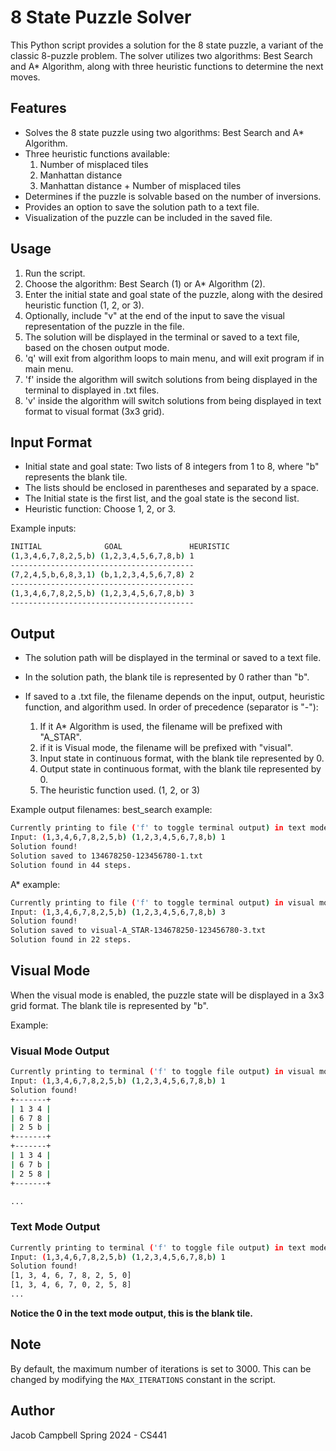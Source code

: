 # 8 State Puzzle Solver

This Python script provides a solution for the 8 state puzzle, a variant of the classic 8-puzzle problem. The solver utilizes two algorithms: Best Search and A\* Algorithm, along with three heuristic functions to determine the next moves.

## Features

- Solves the 8 state puzzle using two algorithms: Best Search and A\* Algorithm.
- Three heuristic functions available:
  1. Number of misplaced tiles
  2. Manhattan distance
  3. Manhattan distance + Number of misplaced tiles
- Determines if the puzzle is solvable based on the number of inversions.
- Provides an option to save the solution path to a text file.
- Visualization of the puzzle can be included in the saved file.

## Usage

1. Run the script.
2. Choose the algorithm: Best Search (1) or A\* Algorithm (2).
3. Enter the initial state and goal state of the puzzle, along with the desired heuristic function (1, 2, or 3).
4. Optionally, include "v" at the end of the input to save the visual representation of the puzzle in the file.
5. The solution will be displayed in the terminal or saved to a text file, based on the chosen output mode.
6. 'q' will exit from algorithm loops to main menu, and will exit program if in main menu.
7. 'f' inside the algorithm will switch solutions from being displayed in the terminal to displayed in .txt files.
8. 'v' inside the algorithm will switch solutions from being displayed in text format to visual format (3x3 grid).

## Input Format

- Initial state and goal state: Two lists of 8 integers from 1 to 8, where "b" represents the blank tile.
- The lists should be enclosed in parentheses and separated by a space.
- The Initial state is the first list, and the goal state is the second list.
- Heuristic function: Choose 1, 2, or 3.

Example inputs:

```bash
INITIAL              GOAL               HEURISTIC
(1,3,4,6,7,8,2,5,b) (1,2,3,4,5,6,7,8,b) 1
-----------------------------------------
(7,2,4,5,b,6,8,3,1) (b,1,2,3,4,5,6,7,8) 2
-----------------------------------------
(1,3,4,6,7,8,2,5,b) (1,2,3,4,5,6,7,8,b) 3
-----------------------------------------
```

## Output

- The solution path will be displayed in the terminal or saved to a text file.
- In the solution path, the blank tile is represented by 0 rather than "b".
- If saved to a .txt file, the filename depends on the input, output, heuristic function, and algorithm used. In order of precedence (separator is "\-"):

  1. If it A\* Algorithm is used, the filename will be prefixed with "A_STAR".
  2. if it is Visual mode, the filename will be prefixed with "visual".
  3. Input state in continuous format, with the blank tile represented by 0.
  4. Output state in continuous format, with the blank tile represented by 0.
  5. The heuristic function used. (1, 2, or 3)

Example output filenames:
best_search example:

```bash
Currently printing to file ('f' to toggle terminal output) in text mode ('v' to toggle visual mode)
Input: (1,3,4,6,7,8,2,5,b) (1,2,3,4,5,6,7,8,b) 1
Solution found!
Solution saved to 134678250-123456780-1.txt
Solution found in 44 steps.
```

A\* example:

```bash
Currently printing to file ('f' to toggle terminal output) in visual mode ('v' to toggle visual mode)
Input: (1,3,4,6,7,8,2,5,b) (1,2,3,4,5,6,7,8,b) 3
Solution found!
Solution saved to visual-A_STAR-134678250-123456780-3.txt
Solution found in 22 steps.
```

## Visual Mode

When the visual mode is enabled, the puzzle state will be displayed in a 3x3 grid format. The blank tile is represented by "b".

Example:

### Visual Mode Output

```bash
Currently printing to terminal ('f' to toggle file output) in visual mode ('v' to toggle visual mode)
Input: (1,3,4,6,7,8,2,5,b) (1,2,3,4,5,6,7,8,b) 1
Solution found!
+-------+
| 1 3 4 |
| 6 7 8 |
| 2 5 b |
+-------+
+-------+
| 1 3 4 |
| 6 7 b |
| 2 5 8 |
+-------+

...
```

### Text Mode Output

```bash
Currently printing to terminal ('f' to toggle file output) in text mode ('v' to toggle visual mode)
Input: (1,3,4,6,7,8,2,5,b) (1,2,3,4,5,6,7,8,b) 1
Solution found!
[1, 3, 4, 6, 7, 8, 2, 5, 0]
[1, 3, 4, 6, 7, 0, 2, 5, 8]
...
```

**Notice the 0 in the text mode output, this is the blank tile.**

## Note

By default, the maximum number of iterations is set to 3000. This can be changed by modifying the `MAX_ITERATIONS` constant in the script.

## Author

Jacob Campbell
Spring 2024 - CS441
